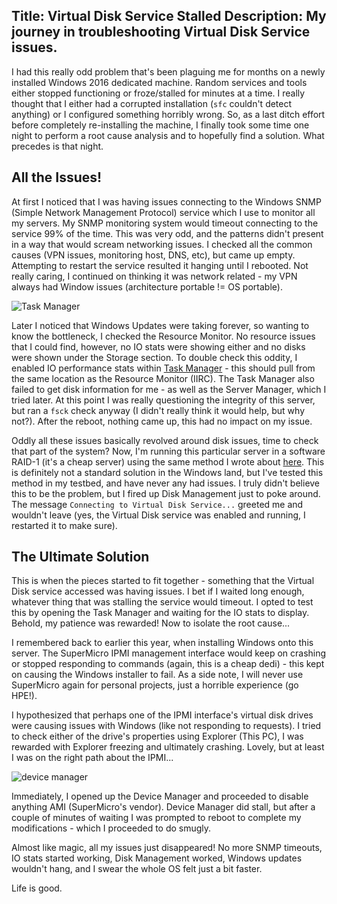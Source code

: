 Title: Virtual Disk Service Stalled
Description: My journey in troubleshooting Virtual Disk Service issues.
---

I had this really odd problem that's been plaguing me for months on a newly installed Windows 2016 dedicated machine. Random services and tools either stopped functioning or froze/stalled for minutes at a time. I really thought that I either had a corrupted installation (`sfc` couldn't detect anything) or I configured something  horribly wrong. So, as a last ditch effort before completely re-installing the machine, I finally took some time one night to perform a root cause analysis and to hopefully find a solution. What precedes is that night. 

## All the Issues!

At first I noticed that I was having issues connecting to the Windows SNMP (Simple Network Management Protocol) service which I use to monitor all my servers. My SNMP monitoring system would timeout connecting to the service 99% of the time. This was very odd, and the patterns didn't present in a way that would scream networking issues. I checked all the common causes (VPN issues, monitoring host, DNS, etc), but came up empty. Attempting to restart the service resulted it hanging until I rebooted. Not really caring, I continued on thinking it was network related - my VPN always had Window issues (architecture portable != OS portable).

![Task Manager](/content/images/2017/7/task-manager.png)

Later I noticed that Windows Updates were taking forever, so wanting to know the bottleneck, I checked the Resource Monitor. No resource issues that I could find, however, no IO stats were showing either and no disks were shown under the Storage section. To double check this oddity, I enabled IO performance stats within [Task Manager](https://blogs.technet.microsoft.com/canitpro/2013/12/02/step-by-step-enabling-disk-performance-counters-in-windows-server-2012-r2-task-manager/) - this should pull from the same location as the Resource Monitor (IIRC). The Task Manager also failed to get disk information for me - as well as the Server Manager, which I tried later. At this point I was really questioning the integrity of this server, but ran a `fsck` check anyway (I didn't really think it would help, but why not?). After the reboot, nothing came up, this had no impact on my issue.

Oddly all these issues basically revolved around disk issues, time to check that part of the system? Now, I'm running this particular server in a software RAID-1 (it's a cheap server) using the same method I wrote about [here](https://silvenga.com/raid1-windows-server-2016/). This is definitely not a standard solution in the Windows land, but I've tested this method in my testbed, and have never any had issues. I truly didn't believe this to be the problem, but I fired up Disk Management just to poke around. The message `Connecting to Virtual Disk Service...` greeted me and wouldn't leave (yes, the Virtual Disk service was enabled and running, I restarted it to make sure). 

## The Ultimate Solution

This is when the pieces started to fit together - something that the Virtual Disk service accessed was having issues. I bet if I waited long enough, whatever thing that was stalling the service would timeout. I opted to test this by opening the Task Manager and waiting for the IO stats to display. Behold, my patience was rewarded! Now to isolate the root cause...

I remembered back to earlier this year, when installing Windows onto this server. The SuperMicro IPMI management interface would keep on crashing or stopped responding to commands (again, this is a cheap dedi) - this kept on causing the Windows installer to fail. As a side note, I will never use SuperMicro again for personal projects, just a horrible experience (go HPE!).

I hypothesized that perhaps one of the IPMI interface's virtual disk drives were causing issues with Windows (like not responding to requests). I tried to check either of the drive's properties using Explorer (This PC), I was rewarded with Explorer freezing and ultimately crashing. Lovely, but at least I was on the right path about the IPMI...

![device manager](/content/images/2017/7/device-manager.png)

Immediately, I opened up the Device Manager and proceeded to disable anything AMI (SuperMicro's vendor). Device Manager did stall, but after a couple of minutes of waiting I was prompted to reboot to complete my modifications - which I proceeded to do smugly.

Almost like magic, all my issues just disappeared! No more SNMP timeouts, IO stats started working, Disk Management worked, Windows updates wouldn't hang, and I swear the whole OS felt just a bit faster. 

Life is good.